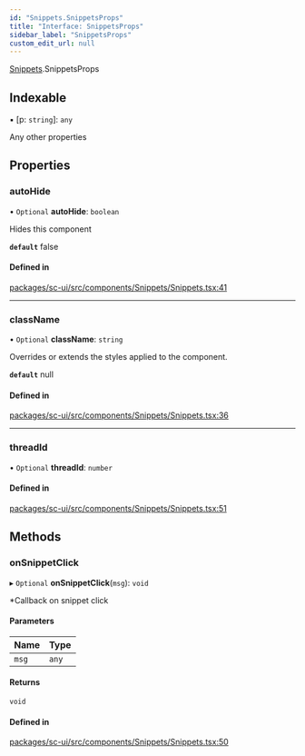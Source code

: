 ```yaml
---
id: "Snippets.SnippetsProps"
title: "Interface: SnippetsProps"
sidebar_label: "SnippetsProps"
custom_edit_url: null
---
```


[Snippets](../modules/Snippets).SnippetsProps

## Indexable

▪ [p: `string`]: `any`

Any other properties

## Properties

### autoHide

• `Optional` **autoHide**: `boolean`

Hides this component

**`default`** false

#### Defined in

[packages/sc-ui/src/components/Snippets/Snippets.tsx:41](https://github.com/selfcommunity/community-ui/blob/0c5b0c7/packages/sc-ui/src/components/Snippets/Snippets.tsx#L41)

___

### className

• `Optional` **className**: `string`

Overrides or extends the styles applied to the component.

**`default`** null

#### Defined in

[packages/sc-ui/src/components/Snippets/Snippets.tsx:36](https://github.com/selfcommunity/community-ui/blob/0c5b0c7/packages/sc-ui/src/components/Snippets/Snippets.tsx#L36)

___

### threadId

• `Optional` **threadId**: `number`

#### Defined in

[packages/sc-ui/src/components/Snippets/Snippets.tsx:51](https://github.com/selfcommunity/community-ui/blob/0c5b0c7/packages/sc-ui/src/components/Snippets/Snippets.tsx#L51)

## Methods

### onSnippetClick

▸ `Optional` **onSnippetClick**(`msg`): `void`

*Callback on snippet click

#### Parameters

| Name | Type |
| :------ | :------ |
| `msg` | `any` |

#### Returns

`void`

#### Defined in

[packages/sc-ui/src/components/Snippets/Snippets.tsx:50](https://github.com/selfcommunity/community-ui/blob/0c5b0c7/packages/sc-ui/src/components/Snippets/Snippets.tsx#L50)
